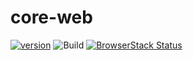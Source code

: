 # core-web

[![version](https://img.shields.io/npm/v/@mrhenry/core-web.svg)](https://www.npmjs.com/package/@mrhenry/core-web) ![Build](https://github.com/mrhenry/core-web/workflows/Build/badge.svg) [![BrowserStack Status](https://automate.browserstack.com/badge.svg?badge_key=aG8ra0x5L2xhbEhIOHh2U003NWI1T3pYVTVUZDFJNEU1cHJLU0JPSFhWZz0tLVJwMm13ekViMGs3VFJQeTR6V3lpeXc9PQ==--cdb365a51e633a467329a4b6a475c736b7578a09)](https://automate.browserstack.com/public-build/aG8ra0x5L2xhbEhIOHh2U003NWI1T3pYVTVUZDFJNEU1cHJLU0JPSFhWZz0tLVJwMm13ekViMGs3VFJQeTR6V3lpeXc9PQ==--cdb365a51e633a467329a4b6a475c736b7578a09)
